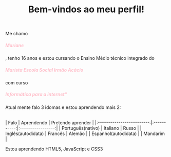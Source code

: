<h1 align="center"> Bem-vindos ao meu perfil! </h1>
<br>
<p>Me chamo <h5>Mariane</h5>, tenho 16 anos e estou cursando o Ensino Médio técnico integrado do <h5>Marista Escola Social Irmão Acácio</h5> com curso <h5>Informática para a internet"</h5></p>
<p>Atual mente falo 3 idomas e estou aprendendo mais 2:</p>
<br>
| Falo                      | Aprendendo  | Pretendo aprender |
|:-------------------------:|:-----------:|:-----------------:|
| Português(nativo)         |  Italiano   | Russo             |
| Inglês(autodidata)        |  Francês    | Alemão            |
| Espanhol(autodidata)      |             | Mandarim          |
<br>
<p>Estou aprendendo HTML5, JavaScript e CSS3</p>

<style>
  h5{
    color: pink
  }
</style>

